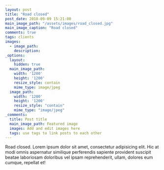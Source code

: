 ```yaml
---
layout: post
title: "Road closed"
post_date: 2018-09-09 15:21:00
main_image_path: "/assets/images/road_closed.jpg"
main_image_caption: "Road closed"
comments: true
tags: clients
images:
  - image_path:
    description:
_options:
  layout:
    hidden: true
  main_image_path:
    width: '1200'
    height: '1200'
    resize_style: contain
    mime_type: image/jpeg
  image_path:
    width: '1200'
    height: '1200'
    resize_style: "contain"
    mime_type: "image/jpeg"
_comments:
  title: Post title
  main_image_path: Featured image
  images: Add and edit images here
  tags: use tags to link posts to each other
---
```


Road closed. Lorem ipsum dolor sit amet, consectetur adipisicing elit. Hic at modi omnis aspernatur similique perferendis sapiente provident suscipit beatae laboriosam doloribus vel ipsam reprehenderit, ullam, dolores eum cumque, repellat et!